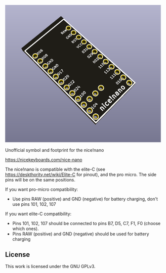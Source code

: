 ![Footprint](pic.PNG)

Unofficial symbol and footprint for the nice!nano

https://nicekeyboards.com/nice-nano


The nice!nano is compatible with the elite-C (see https://deskthority.net/wiki/Elite-C for pinout), and the pro micro. The side pins will be on the same positions.

If you want pro-micro compatibility:

* Use pins RAW (positive) and GND (negative) for battery charging, don't use pins 101, 102, 107


If you want elite-C compatibility:

* Pins 101, 102, 107 should be connected to pins B7, D5, C7, F1, F0 (choose which ones).
* Pins RAW (positive) and GND (negative) should be used for battery charging

## License

This work is licensed under the GNU GPLv3.

